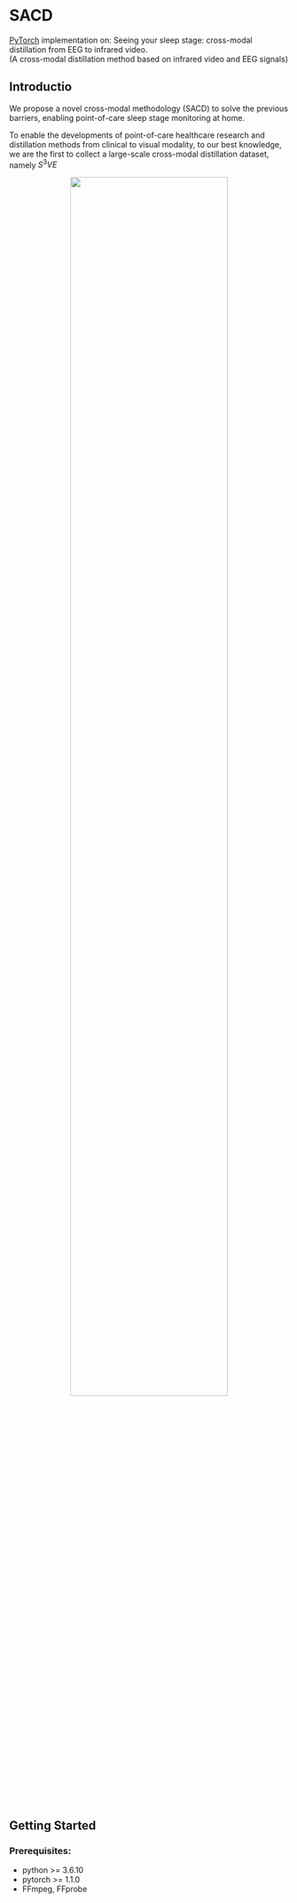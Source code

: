 # SACD
[PyTorch](https://pytorch.org/)  implementation on: Seeing your sleep stage: cross-modal distillation from EEG to infrared video.                                                                                    
      (A cross-modal distillation method based on infrared video and EEG signals)


## Introductio
We propose a novel cross-modal methodology (SACD) to solve the previous barriers, enabling point-of-care sleep stage monitoring at home.

To enable the developments of point-of-care healthcare research and distillation methods from clinical to visual modality, to our best knowledge, we are the first to collect a large-scale cross-modal distillation dataset, namely $S^3VE$
<p align="center">
<img src="https://github.com/SPIresearch/SACD/overview.png" width="75%">
</p>

## Getting Started
### Prerequisites:
- python >= 3.6.10 
- pytorch >= 1.1.0
- FFmpeg, FFprobe
